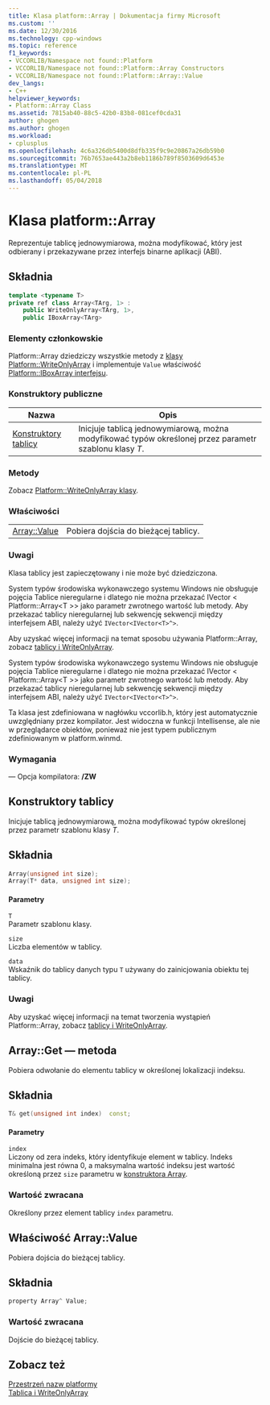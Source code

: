 ```yaml
---
title: Klasa platform::Array | Dokumentacja firmy Microsoft
ms.custom: ''
ms.date: 12/30/2016
ms.technology: cpp-windows
ms.topic: reference
f1_keywords:
- VCCORLIB/Namespace not found::Platform
- VCCORLIB/Namespace not found::Platform::Array Constructors
- VCCORLIB/Namespace not found::Platform::Array::Value
dev_langs:
- C++
helpviewer_keywords:
- Platform::Array Class
ms.assetid: 7815ab40-88c5-42b0-83b8-081cef0cda31
author: ghogen
ms.author: ghogen
ms.workload:
- cplusplus
ms.openlocfilehash: 4c6a326db5400d8dfb335f9c9e20867a26db59b0
ms.sourcegitcommit: 76b7653ae443a2b8eb1186b789f8503609d6453e
ms.translationtype: MT
ms.contentlocale: pl-PL
ms.lasthandoff: 05/04/2018
---
```

# <a name="platformarray-class"></a>Klasa platform::Array
Reprezentuje tablicę jednowymiarowa, można modyfikować, który jest odbierany i przekazywane przez interfejs binarne aplikacji (ABI).  
  
## <a name="syntax"></a>Składnia  
  
```cpp    
template <typename T>  
private ref class Array<TArg, 1> :   
    public WriteOnlyArray<TArg, 1>,  
    public IBoxArray<TArg>   
```  
  
### <a name="members"></a>Elementy członkowskie  
 Platform::Array dziedziczy wszystkie metody z [klasy Platform::WriteOnlyArray](../cppcx/platform-writeonlyarray-class.md) i implementuje `Value` właściwość [Platform::IBoxArray interfejsu](../cppcx/platform-iboxarray-interface.md).  
  
### <a name="public-constructors"></a>Konstruktory publiczne  
  
|Nazwa|Opis|  
|----------|-----------------|  
|[Konstruktory tablicy](#ctor)|Inicjuje tablicą jednowymiarową, można modyfikować typów określonej przez parametr szablonu klasy *T*.|  
  
### <a name="methods"></a>Metody  
 Zobacz [Platform::WriteOnlyArray klasy](../cppcx/platform-writeonlyarray-class.md).  
  
### <a name="properties"></a>Właściwości  
  
|||  
|-|-|  
|[Array::Value](#value)|Pobiera dojścia do bieżącej tablicy.|  
  
### <a name="remarks"></a>Uwagi  
 Klasa tablicy jest zapieczętowany i nie może być dziedziczona.  
  
 System typów środowiska wykonawczego systemu Windows nie obsługuje pojęcia Tablice nieregularne i dlatego nie można przekazać IVector < Platform::Array\<T >> jako parametr zwrotnego wartość lub metody. Aby przekazać tablicy nieregularnej lub sekwencję sekwencji między interfejsem ABI, należy użyć `IVector<IVector<T>^>`.  
  
 Aby uzyskać więcej informacji na temat sposobu używania Platform::Array, zobacz [tablicy i WriteOnlyArray](../cppcx/array-and-writeonlyarray-c-cx.md).  
  
 System typów środowiska wykonawczego systemu Windows nie obsługuje pojęcia Tablice nieregularne i dlatego nie można przekazać IVector < Platform::Array\<T >> jako parametr zwrotnego wartość lub metody. Aby przekazać tablicy nieregularnej lub sekwencję sekwencji między interfejsem ABI, należy użyć `IVector<IVector<T>^>`.  
  
 Ta klasa jest zdefiniowana w nagłówku vccorlib.h, który jest automatycznie uwzględniany przez kompilator. Jest widoczna w funkcji Intellisense, ale nie w przeglądarce obiektów, ponieważ nie jest typem publicznym zdefiniowanym w platform.winmd.  
  
### <a name="requirements"></a>Wymagania  
 — Opcja kompilatora: **/ZW**  

 
## <a name="ctor"></a>  Konstruktory tablicy
Inicjuje tablicą jednowymiarową, można modyfikować typów określonej przez parametr szablonu klasy *T*.  
  
## <a name="syntax"></a>Składnia  
  
```cpp  
Array(unsigned int size);  
Array(T* data, unsigned int size);    
```  
  
#### <a name="parameters"></a>Parametry  
 `T`  
 Parametr szablonu klasy.  
  
 `size`  
 Liczba elementów w tablicy.  
  
 `data`  
 Wskaźnik do tablicy danych typu `T` używany do zainicjowania obiektu tej tablicy.  
  
### <a name="remarks"></a>Uwagi  
 Aby uzyskać więcej informacji na temat tworzenia wystąpień Platform::Array, zobacz [tablicy i WriteOnlyArray](../cppcx/array-and-writeonlyarray-c-cx.md).

## <a name="get"></a>  Array::Get — metoda
Pobiera odwołanie do elementu tablicy w określonej lokalizacji indeksu.  
  
## <a name="syntax"></a>Składnia  
  
```cpp    
T& get(unsigned int index)  const;  
```  
  
#### <a name="parameters"></a>Parametry  
 `index`  
 Liczony od zera indeks, który identyfikuje element w tablicy. Indeks minimalna jest równa 0, a maksymalna wartość indeksu jest wartość określoną przez `size` parametru w [konstruktora Array](#ctor).  
  
### <a name="return-value"></a>Wartość zwracana  
 Określony przez element tablicy `index` parametru.  
  
## <a name="value"></a>  Właściwość Array::Value
Pobiera dojścia do bieżącej tablicy.  
  
## <a name="syntax"></a>Składnia  
  
```cpp 
property Array^ Value;  
```  
  
### <a name="return-value"></a>Wartość zwracana  
 Dojście do bieżącej tablicy.  

## <a name="see-also"></a>Zobacz też  
 [Przestrzeń nazw platformy](../cppcx/platform-namespace-c-cx.md)   
 [Tablica i WriteOnlyArray](../cppcx/array-and-writeonlyarray-c-cx.md)